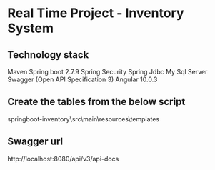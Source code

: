 # Real Time Project - Inventory System

## Technology stack

Maven
Spring boot 2.7.9
Spring Security
Spring Jdbc
My Sql Server
Swagger (Open API Specification 3)
Angular 10.0.3

## Create the tables from the below script

springboot-inventory\src\main\resources\templates

## Swagger url

http://localhost:8080/api/v3/api-docs 